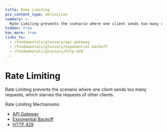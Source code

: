 ```yaml
---
title: Rate Limiting
pcx_content_type: definition
summary: >-
  Rate Limiting prevents the scenario where one client sends too many requests, which starves the requests of other clients.
hidden: true
has_more: true
links_to:
  - /fundamentals/glossary/api-gateway
  - /fundamentals/glossary/exponential-backoff
  - /fundamentals/glossary/http-429
---
```


# Rate Limiting

Rate Limiting prevents the scenario where one client sends too many requests, which starves the requests of other clients.

Rate Limiting Mechanisms:

- [API Gateway](/fundamentals/glossary/api-gateway)
- [Exponential Backoff](/fundamentals/glossary/exponential-backoff)
- [HTTP 429](/fundamentals/glossary/http-429)
